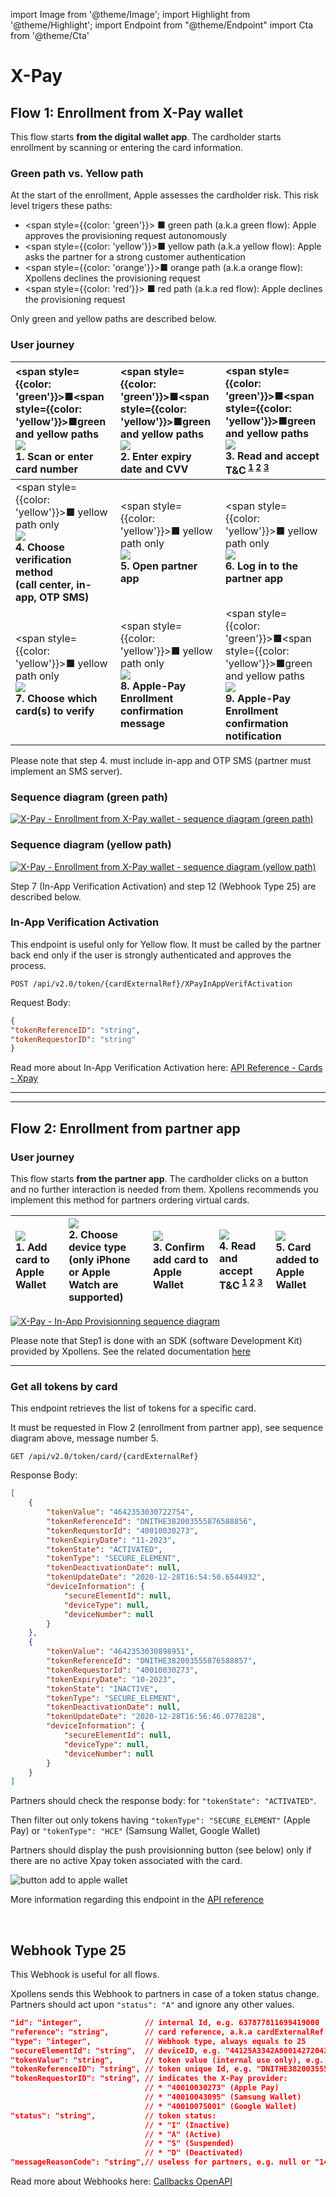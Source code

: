 <!-- markdownlint-disable MD045-->
import Image from '@theme/Image';
import Highlight from '@theme/Highlight';
import Endpoint from "@theme/Endpoint"
import Cta from '@theme/Cta'

# X-Pay

## Flow 1: Enrollment from X-Pay wallet

This flow starts **from the digital wallet app**. The cardholder starts enrollment by scanning or entering the card information.

### Green path vs. Yellow path

At the start of the enrollment, Apple assesses the cardholder risk.
This risk level trigers these paths:

* <span style={{color: 'green'}}> ■</span> green path (a.k.a green flow): Apple approves the provisioning request autonomously
* <span style={{color: 'yellow'}}>■</span> yellow path (a.k.a yellow flow): Apple asks the partner for a strong customer authentication
* <span style={{color: 'orange'}}>■</span> orange path (a.k.a orange flow): Xpollens declines the provisioning request
* <span style={{color: 'red'}}>   ■</span> red path (a.k.a red flow): Apple declines the provisioning request

Only green and yellow paths are described below.

### User journey

|<span style={{color: 'green'}}>■</span><span style={{color: 'yellow'}}>■</span>green and yellow paths <br /> [![](iOS_IAP_01_add_to_apple_wallet-150.png)](iOS_IAP_01_add_to_apple_wallet.png) <br /> 1. Scan or enter card number|<span style={{color: 'green'}}>■</span><span style={{color: 'yellow'}}>■</span>green and yellow paths <br /> [![](iOS_IAV_02_exp_cvv-150.png)](iOS_IAV_02_exp_cvv.png) <br /> 2. Enter expiry date and CVV | <span style={{color: 'green'}}>■</span><span style={{color: 'yellow'}}>■</span>green and yellow paths <br /> [![](iOS_IAV_03_read_accept_T&C-150.png)](iOS_IAV_03_read_accept_T&C.png) <br /> 3. Read and accept T&C<sup> [1](./CGU_Apple_Pay.pdf) [2](CGU_Google_Wallet.pdf) [3](CGU_Samsung_Wallet.pdf)</sup>|
|:---|:---|:---|
| <span style={{color: 'yellow'}}>■</span> yellow path only <br /> [![](iOS_IAV_04_choose_verification_method-150.png)](iOS_IAV_04_choose_verification_method.png) <br /> **4. Choose verification method <br /> (call center, in-app, OTP SMS)** | <span style={{color: 'yellow'}}>■</span> yellow path only <br /> [![](iOS_IAV_05_open_partner_app-150.png)](iOS_IAV_05_open_partner_app.png) <br /> **5. Open partner app** | <span style={{color: 'yellow'}}>■</span> yellow path only <br /> [![](iOS_IAV_06_log_in_partner_app-150.png)](iOS_IAV_06_log_in_partner_app.png) <br /> **6. Log in to the partner app** |
|<span style={{color: 'yellow'}}>■</span> yellow path only <br /> [![](iOS_IAV_07_choose_which_cards_to_activate-150.png)](iOS_IAV_07_choose_which_cards_to_activate.png) <br /> **7. Choose which card(s) to verify** |<span style={{color: 'yellow'}}>■</span> yellow path only <br /> [![](iOS_IAV_08_confirmation_message-150.png)](iOS_IAV_08_confirmation_message.png) <br /> **8. Apple-Pay Enrollment confirmation message** |<span style={{color: 'green'}}>■</span><span style={{color: 'yellow'}}>■</span>green and yellow paths <br /> [![](iOS_IAV_09_confirmation_notification-150.png)](iOS_IAV_09_confirmation_notification.png) <br /> **9. Apple-Pay Enrollment confirmation notification** |

Please note that step 4. must include in-app and OTP SMS (partner must implement an SMS server).

### Sequence diagram (green path)

[![X-Pay - Enrollment from X-Pay wallet - sequence diagram (green path)](https://mermaid.ink/img/pako:eNp1ks1q3DAQx19l0GkD3m3srO1YlIXQ5FhYaElD8GVszSYitqToI8Rd9iH6BL30AfsIldfOYUmqg5DmP_zmc89aLYhx5ug5kGrpWuKDxb5WGLxWoW_I1griMWi9bKVB5eHv719_4EaJZXAfyXfLLQ5grH6R4kPd6K4j5d4r2_hWZBcNtk9LUuLs_y5XxszqdJ_ktNxsTpPg0GJPFsG1qEBb6FEF7EAqEzzoXZStAEEeZefgc2M_bWAxlZ8AvRppBxDoKYEvt7dz3NMIY8i5Lg7b0eikVkqqhxEHI09ocqA0yN5g64HmZKHBDmPr3Rt3xkTiu35w-EHNo9ZP8H0wBFkOC-fRBwdXrZcvFBEsYbHSHqWIY92PyJr5R-qpZjw-Be0wdL5mtTpE12DGsm6E9Noy7m2ghI2j_zao9u0_-cybwfgOOxetcRqM79kr4-t0VVQXVX6epRdpVhRlwgbG07JardOsvFyv08uqiNohYT-1joR0lZV5WVRFXqR5mRbFkXZ_1KaQdEzo67SbxxU9_AOWHuTq?type=svg)](https://mermaid.live/edit#pako:eNp1ks1q3DAQx19l0GkD3m3srO1YlIXQ5FhYaElD8GVszSYitqToI8Rd9iH6BL30AfsIldfOYUmqg5DmP_zmc89aLYhx5ug5kGrpWuKDxb5WGLxWoW_I1griMWi9bKVB5eHv719_4EaJZXAfyXfLLQ5grH6R4kPd6K4j5d4r2_hWZBcNtk9LUuLs_y5XxszqdJ_ktNxsTpPg0GJPFsG1qEBb6FEF7EAqEzzoXZStAEEeZefgc2M_bWAxlZ8AvRppBxDoKYEvt7dz3NMIY8i5Lg7b0eikVkqqhxEHI09ocqA0yN5g64HmZKHBDmPr3Rt3xkTiu35w-EHNo9ZP8H0wBFkOC-fRBwdXrZcvFBEsYbHSHqWIY92PyJr5R-qpZjw-Be0wdL5mtTpE12DGsm6E9Noy7m2ghI2j_zao9u0_-cybwfgOOxetcRqM79kr4-t0VVQXVX6epRdpVhRlwgbG07JardOsvFyv08uqiNohYT-1joR0lZV5WVRFXqR5mRbFkXZ_1KaQdEzo67SbxxU9_AOWHuTq)

### Sequence diagram (yellow path)

[![X-Pay - Enrollment from X-Pay wallet - sequence diagram (yellow path)](https://mermaid.ink/img/pako:eNrNVNuK2zAQ_ZVBTyk4WzmXxmvKQkiXdqGFwG63peRlYk02IrakSnJYd8lH9Av60g_sJ1S-ZGlIAvtYg43kGZ05c2Y0TyzTgljKHH0vSWX0TuKDxWKhsPRalcWS7EJBeAxaLzNpUHn48-vnb7hWol-6U-av_TlWYKzeSnHSbnSek3LHlnlYK7K9JWabPinx6rzL1JjO2n4POPWvrg5JpJBhQRbBZahAWyhQlZiDVKb0oFfBbAUI8ihzB2-X9vUV9Nr0I6BHI20FAj1FMLu_7-IeRqhDdnmlMK9_OqmVkuqhhoMaT2hyoDTIwmDmgTqysMQcg_Ruj9vBBMQjPVL4Qsu11hu4qwzBYAw959GXDm5UwJRbOkfuX91SuJ1NwYaSS0sCemjMRyxVtv5s8-78UeSD_N6TB8xz8HoT9rCsWv26RGdryjYO5Ar8miwBhld29PZHvIYtWbmqTlfvkO1srWVGz2UKZxuwUI9DsrX3adVuVD8Y4b4OKTP0oTQwbTHC8iUpvwRhz-pcHz9X9jTJD3d3cxhwHjVAWs3C1QTOz7E7lqkWx5Whk9yqzPMKUAhq5Dp1I_-v9p3um5dFLFzUAqUIU-mphlyw0EYFLVgaloJWWOZ-wRZqF1xLU9_KayG9tiz1tqSI1ZPrtlLZft_6dIONpSvMXfgbhglLn9gjSxN-kQyHg8nlOOacj_g4YhVLR5cXg1HMk8skmfDRaJDsIvZD6wAQX8RJPI6HfBLzNzxO-KRB-9YY25DUEPrUjtZmwu7-At0z1DU?type=svg)](https://mermaid.live/edit#pako:eNrNVNuK2zAQ_ZVBTyk4WzmXxmvKQkiXdqGFwG63peRlYk02IrakSnJYd8lH9Av60g_sJ1S-ZGlIAvtYg43kGZ05c2Y0TyzTgljKHH0vSWX0TuKDxWKhsPRalcWS7EJBeAxaLzNpUHn48-vnb7hWol-6U-av_TlWYKzeSnHSbnSek3LHlnlYK7K9JWabPinx6rzL1JjO2n4POPWvrg5JpJBhQRbBZahAWyhQlZiDVKb0oFfBbAUI8ihzB2-X9vUV9Nr0I6BHI20FAj1FMLu_7-IeRqhDdnmlMK9_OqmVkuqhhoMaT2hyoDTIwmDmgTqysMQcg_Ruj9vBBMQjPVL4Qsu11hu4qwzBYAw959GXDm5UwJRbOkfuX91SuJ1NwYaSS0sCemjMRyxVtv5s8-78UeSD_N6TB8xz8HoT9rCsWv26RGdryjYO5Ar8miwBhld29PZHvIYtWbmqTlfvkO1srWVGz2UKZxuwUI9DsrX3adVuVD8Y4b4OKTP0oTQwbTHC8iUpvwRhz-pcHz9X9jTJD3d3cxhwHjVAWs3C1QTOz7E7lqkWx5Whk9yqzPMKUAhq5Dp1I_-v9p3um5dFLFzUAqUIU-mphlyw0EYFLVgaloJWWOZ-wRZqF1xLU9_KayG9tiz1tqSI1ZPrtlLZft_6dIONpSvMXfgbhglLn9gjSxN-kQyHg8nlOOacj_g4YhVLR5cXg1HMk8skmfDRaJDsIvZD6wAQX8RJPI6HfBLzNzxO-KRB-9YY25DUEPrUjtZmwu7-At0z1DU)

Step 7 (In-App Verification Activation) and step 12 (Webhook Type 25) are described below.

### In-App Verification Activation

This endpoint is useful only for Yellow flow. It must be called by the partner back end only if the user is strongly authenticated and approves the process.

```POST /api/v2.0/token/{cardExternalRef}/XPayInAppVerifActivation```

Request Body:

```json
{
"tokenReferenceID": "string",
"tokenRequestorID": "string"
}
```

Read more about In-App Verification Activation here: [API Reference - Cards - Xpay](https://docs.xpollens.com/api/Xpay)

---
<Cta
  context="doc"
  ui="button"
  link="/api/Xpay"
  label="Try it out"
/>

---

## Flow 2: Enrollment from partner app

### User journey

This flow starts **from the partner app**. The cardholder clicks on a button and no further interaction is needed from them. Xpollens recommends you implement this method for partners ordering virtual cards.

| [![](iOS_IAP_01_add_to_apple_wallet-150.png)](iOS_IAP_01_add_to_apple_wallet.png) <br /> 1. Add card to Apple Wallet | [![](iOS_IAP_02_choose_device_type.png)](iOS_IAP_02_choose_device_type.png) <br /> 2. Choose device type <br /> (only iPhone or Apple Watch are supported) | [![](iOS_IAP_03_confirm_add_to_apple_wallet-150.png)](iOS_IAP_03_confirm_add_to_apple_wallet.png) <br /> 3. Confirm add card to Apple Wallet | [![](iOS_IAP_04_read_accept_T&C-150.png)](iOS_IAP_04_read_accept_T&C.png) <br /> 4. Read and accept T&C<sup> [1](CGU_Apple_Pay.pdf) [2](CGU_Google_Wallet.pdf) [3](CGU_Samsung_Wallet.pdf)</sup>| [![](iOS_IAP_05_card_added_to_apple_wallet.png)](iOS_IAP_05_card_added_to_apple_wallet.png) <br /> 5. Card added to Apple Wallet |
|:---|:---|:---|:---|:---|

[![X-Pay - In-App Provisionning sequence diagram](https://mermaid.ink/img/pako:eNp1k9Fu2jAUhl_lyFdUIjSBpGTWhMTWXqAJDYlJrabcOPGBWiS259jVGOIh9gS72QPuEeYE0oa184Vl-5zz-fev4wMpFEdCSY3fHMoCbwXbGlZlkjmrpKtyNJkEPzQzVhRCM2nhz6-fv-FO8sDVXXjVCzdriWYgPq9hrvXVa8CDVmWJsob17af_R9-KsP3r0-6-nBW7ACU_X3iaL7QGs9m_4ih8LEWxAyUhI3POwarmvES4Z16FzcjLA_t1HtV_BW0m2DhZWOFRha-F97m5nsF6uZivPjjr7VwyybadY_3qHoyCkAHTGrRRT6L2MCnk9sx6KVp4GQsZeCWw6hKbvGdDG6susKs3eAOusAapLIhKs8ICno2CnJXMt0N9dSm2Z-Cz2_Qe80eldvBlrxHGCQxqy6yrYe69eEJPIENSoamY4L7TDg0xI_YRK8wI9UuOG-bK1umjT3WaM4t3XFhlCLXG4ZA03bjey6Lbn3LOzUrohpW1P_XdQOiBfCd0Mh1NozROwjSJ4yhO4yHZExrdJKPkJk4naTiZhmEcjo9D8kMpT4hGYTvGkzSO0mT6rqV9bWOnK7EVtDx9l_bXHP8CBzsVBA?type=svg)](https://mermaid.live/edit#pako:eNp1k9Fu2jAUhl_lyFdUIjSBpGTWhMTWXqAJDYlJrabcOPGBWiS259jVGOIh9gS72QPuEeYE0oa184Vl-5zz-fev4wMpFEdCSY3fHMoCbwXbGlZlkjmrpKtyNJkEPzQzVhRCM2nhz6-fv-FO8sDVXXjVCzdriWYgPq9hrvXVa8CDVmWJsob17af_R9-KsP3r0-6-nBW7ACU_X3iaL7QGs9m_4ih8LEWxAyUhI3POwarmvES4Z16FzcjLA_t1HtV_BW0m2DhZWOFRha-F97m5nsF6uZivPjjr7VwyybadY_3qHoyCkAHTGrRRT6L2MCnk9sx6KVp4GQsZeCWw6hKbvGdDG6susKs3eAOusAapLIhKs8ICno2CnJXMt0N9dSm2Z-Cz2_Qe80eldvBlrxHGCQxqy6yrYe69eEJPIENSoamY4L7TDg0xI_YRK8wI9UuOG-bK1umjT3WaM4t3XFhlCLXG4ZA03bjey6Lbn3LOzUrohpW1P_XdQOiBfCd0Mh1NozROwjSJ4yhO4yHZExrdJKPkJk4naTiZhmEcjo9D8kMpT4hGYTvGkzSO0mT6rqV9bWOnK7EVtDx9l_bXHP8CBzsVBA)

Please note that Step1 is done with an SDK (software Development Kit) provided by Xpollens. See the related documentation [here](iOS_SDK)

---

### Get all tokens by card

This endpoint retrieves the list of tokens for a specific card.

It must be requested in Flow 2 (enrollment from partner app), see sequence diagram above, message number 5.

```GET /api/v2.0/token/card/{cardExternalRef}```

Response Body:

```json
[
    {
        "tokenValue": "4642353030722754",
        "tokenReferenceId": "DNITHE382003555876588856",
        "tokenRequestorId": "40010030273",
        "tokenExpiryDate": "11-2023",
        "tokenState": "ACTIVATED",
        "tokenType": "SECURE_ELEMENT",
        "tokenDeactivationDate": null,
        "tokenUpdateDate": "2020-12-28T16:54:50.6544932",
        "deviceInformation": {
            "secureElementId": null,
            "deviceType": null,
            "deviceNumber": null
        }
    },
    {
        "tokenValue": "4642353030898951",
        "tokenReferenceId": "DNITHE382003555876588857",
        "tokenRequestorId": "40010030273",
        "tokenExpiryDate": "10-2023",
        "tokenState": "INACTIVE",
        "tokenType": "SECURE_ELEMENT",
        "tokenDeactivationDate": null,
        "tokenUpdateDate": "2020-12-28T16:56:46.0778228",
        "deviceInformation": {
            "secureElementId": null,
            "deviceType": null,
            "deviceNumber": null
        }
    }
]
```

Partners should check the response body: for `"tokenState": "ACTIVATED"`.

Then filter out only tokens having `"tokenType": "SECURE_ELEMENT"` (Apple Pay) or `"tokenType": "HCE"` (Samsung Wallet, Google Wallet)

Partners should display the push provisionning button (see below) only if there are no active Xpay token associated with the card.

![button add to apple wallet](https://developer.apple.com/wallet/add-to-apple-wallet-guidelines/images/print-clearspace.svg)

More information regarding this endpoint in the [API reference](/api/Xpay)

<Endpoint apiUrl="/v2.0/cardxpay" path="/api/v2.0/token/card/{cardExternalRef]" method="post"/>

<Cta
  context="doc"
  ui="button"
  link="/api/Xpay"
  label="Try it out"
/>
<br/>

## Webhook Type 25

This Webhook is useful for all flows.

Xpollens sends this Webhook to partners in case of a token status change.
Partners should act upon ``"status": "A"`` and ignore any other values.

```json
"id": "integer",              // internal Id, e.g. 637877811699419000
"reference": "string",        // card reference, a.k.a cardExternalRef or appCardId
"type": "integer",            // Webhook type, always equals to 25
"secureElementId": "string",  // deviceID, e.g. "44125A3342A80014272043036932204E3F73BB08847E90B"
"tokenValue": "string",       // token value (internal use only), e.g. "4642353030549437"
"tokenReferenceID": "string", // token unique Id, e.g. "DNITHE382003555876588856"
"tokenRequestorID": "string", // indicates the X-Pay provider: 
                              // * "40010030273" (Apple Pay)
                              // * "40010043095" (Samsung Wallet)
                              // * "40010075001" (Google Wallet)
"status": "string",           // token status:
                              // * "I" (Inactive)
                              // * "A" (Active)
                              // * "S" (Suspended)
                              // * "D" (Deactivated)
"messageReasonCode": "string",// useless for partners, e.g. null or "1400" (token created)
```

Read more about Webhooks here: [Callbacks OpenAPI](https://docs.xpollens.com/api/Callbacks)
